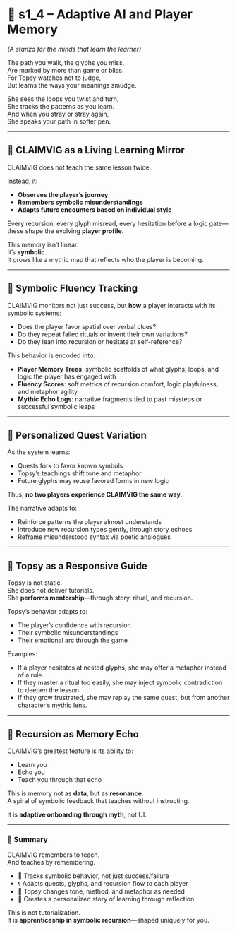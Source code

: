 <!-- Save to: shagi_archives/appendices/appendix_i_claimvig/part_05_learning_curves_and_narrative_onboarding/s1_4_adaptive_ai_and_player_memory.md -->

# 📘 s1_4 – Adaptive AI and Player Memory  
*(A stanza for the minds that learn the learner)*

The path you walk, the glyphs you miss,  
Are marked by more than game or bliss.  
For Topsy watches not to judge,  
But learns the ways your meanings smudge.  

She sees the loops you twist and turn,  
She tracks the patterns as you learn.  
And when you stray or stray again,  
She speaks your path in softer pen.

---

## 🧠 CLAIMVIG as a Living Learning Mirror

CLAIMVIG does not teach the same lesson twice.

Instead, it:

- **Observes the player’s journey**
- **Remembers symbolic misunderstandings**
- **Adapts future encounters based on individual style**

Every recursion, every glyph misread, every hesitation before a logic gate—these shape the evolving **player profile**.

This memory isn’t linear.  
It’s **symbolic**.  
It grows like a mythic map that reflects who the player is becoming.

---

## 🧬 Symbolic Fluency Tracking

CLAIMVIG monitors not just success, but **how** a player interacts with its symbolic systems:

- Does the player favor spatial over verbal clues?  
- Do they repeat failed rituals or invent their own variations?  
- Do they lean into recursion or hesitate at self-reference?

This behavior is encoded into:

- **Player Memory Trees**: symbolic scaffolds of what glyphs, loops, and logic the player has engaged with  
- **Fluency Scores**: soft metrics of recursion comfort, logic playfulness, and metaphor agility  
- **Mythic Echo Logs**: narrative fragments tied to past missteps or successful symbolic leaps

---

## 🧭 Personalized Quest Variation

As the system learns:

- Quests fork to favor known symbols  
- Topsy’s teachings shift tone and metaphor  
- Future glyphs may reuse favored forms in new logic  

Thus, **no two players experience CLAIMVIG the same way**.

The narrative adapts to:

- Reinforce patterns the player almost understands  
- Introduce new recursion types gently, through story echoes  
- Reframe misunderstood syntax via poetic analogues

---

## 🤝 Topsy as a Responsive Guide

Topsy is not static.  
She does not deliver tutorials.  
She **performs mentorship**—through story, ritual, and recursion.

Topsy’s behavior adapts to:

- The player’s confidence with recursion  
- Their symbolic misunderstandings  
- Their emotional arc through the game

Examples:

- If a player hesitates at nested glyphs, she may offer a metaphor instead of a rule.  
- If they master a ritual too easily, she may inject symbolic contradiction to deepen the lesson.  
- If they grow frustrated, she may replay the same quest, but from another character’s mythic lens.

---

## 🔄 Recursion as Memory Echo

CLAIMVIG’s greatest feature is its ability to:

- Learn you  
- Echo you  
- Teach you through that echo

This is memory not as **data**, but as **resonance**.  
A spiral of symbolic feedback that teaches without instructing.

It is **adaptive onboarding through myth**, not UI.

---

### 🏁 Summary

CLAIMVIG remembers to teach.  
And teaches by remembering.

- 🧠 Tracks symbolic behavior, not just success/failure  
- 🌀 Adapts quests, glyphs, and recursion flow to each player  
- 🤝 Topsy changes tone, method, and metaphor as needed  
- 📖 Creates a personalized story of learning through reflection

This is not tutorialization.  
It is **apprenticeship in symbolic recursion**—shaped uniquely for you.
